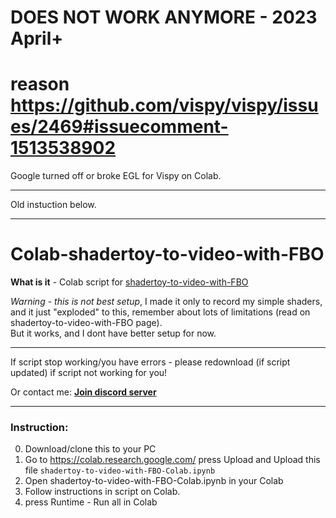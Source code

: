 
# DOES NOT WORK ANYMORE - 2023 April+

# reason https://github.com/vispy/vispy/issues/2469#issuecomment-1513538902

Google turned off or broke EGL for Vispy on Colab.

___

Old instuction below.
___

# Colab-shadertoy-to-video-with-FBO

**What is it** - Colab script for [shadertoy-to-video-with-FBO](https://github.com/danilw/shadertoy-to-video-with-FBO)

*Warning* - *this is not best setup*, I made it only to record my simple shaders, and it just "exploded" to this, remember about lots of limitations (read on shadertoy-to-video-with-FBO page).\
But it works, and I dont have better setup for now.
___

If script stop working/you have errors - please redownload (if script updated) if script not working for you!

Or contact me: [**Join discord server**](https://discord.gg/JKyqWgt)
___

### Instruction:

0. Download/clone this to your PC
1. Go to https://colab.research.google.com/ press Upload and Upload this file `shadertoy-to-video-with-FBO-Colab.ipynb`
2. Open shadertoy-to-video-with-FBO-Colab.ipynb in your Colab
3. Follow instructions in script on Colab.
4. press Runtime - Run all in Colab


